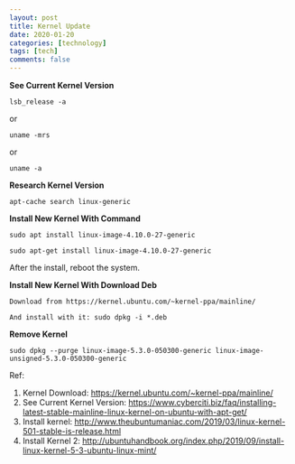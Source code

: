 ```yaml
---
layout: post
title: Kernel Update
date: 2020-01-20
categories: [technology]
tags: [tech]
comments: false
---
```




**See Current Kernel Version**

```
lsb_release -a
```

or 

```
uname -mrs
```

or

```
uname -a
```



**Research Kernel Version**

```
apt-cache search linux-generic
```



**Install New Kernel With Command**

```
sudo apt install linux-image-4.10.0-27-generic 
```

```
sudo apt-get install linux-image-4.10.0-27-generic
```

After the install, reboot the system.



**Install New Kernel With Download Deb**

```
Download from https://kernel.ubuntu.com/~kernel-ppa/mainline/

And install with it: sudo dpkg -i *.deb 
```



**Remove Kernel**

``` 
sudo dpkg --purge linux-image-5.3.0-050300-generic linux-image-unsigned-5.3.0-050300-generic
```



Ref:

1. Kernel Download: https://kernel.ubuntu.com/~kernel-ppa/mainline/ 
2. See Current Kernel Version: https://www.cyberciti.biz/faq/installing-latest-stable-mainline-linux-kernel-on-ubuntu-with-apt-get/ 
3.  Install kernel: http://www.theubuntumaniac.com/2019/03/linux-kernel-501-stable-is-release.html 
4. Install Kernel 2: http://ubuntuhandbook.org/index.php/2019/09/install-linux-kernel-5-3-ubuntu-linux-mint/